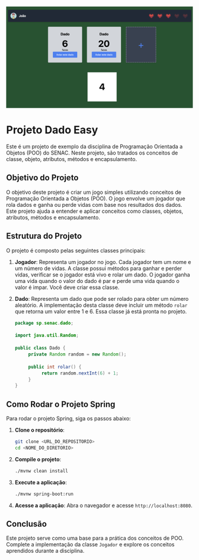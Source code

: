 ![Screenshot of the application](./images/screen.png)

# Projeto Dado Easy

Este é um projeto de exemplo da disciplina de Programação Orientada a Objetos (POO) do SENAC. Neste projeto, são tratados os conceitos de classe, objeto, atributos, métodos e encapsulamento.

## Objetivo do Projeto

O objetivo deste projeto é criar um jogo simples utilizando conceitos de Programação Orientada a Objetos (POO). O jogo envolve um jogador que rola dados e ganha ou perde vidas com base nos resultados dos dados. Este projeto ajuda a entender e aplicar conceitos como classes, objetos, atributos, métodos e encapsulamento.

## Estrutura do Projeto

O projeto é composto pelas seguintes classes principais:

1. **Jogador**: Representa um jogador no jogo. Cada jogador tem um nome e um número de vidas. A classe possui métodos para ganhar e perder vidas, verificar se o jogador está vivo e rolar um dado. O jogador ganha uma vida quando o valor do dado é par e perde uma vida quando o valor é impar. Você deve criar essa classe.

2. **Dado**: Representa um dado que pode ser rolado para obter um número aleatório. A implementação desta classe deve incluir um método `rolar` que retorna um valor entre 1 e 6. Essa classe já está pronta no projeto.

     ```java
     package sp.senac.dado;

     import java.util.Random;

     public class Dado {
          private Random random = new Random();

          public int rolar() {
               return random.nextInt(6) + 1;
          }
     }
     ```

## Como Rodar o Projeto Spring

Para rodar o projeto Spring, siga os passos abaixo:

1. **Clone o repositório**:
     ```bash
     git clone <URL_DO_REPOSITORIO>
     cd <NOME_DO_DIRETORIO>
     ```

2. **Compile o projeto**:
     ```bash
     ./mvnw clean install
     ```

3. **Execute a aplicação**:
     ```bash
     ./mvnw spring-boot:run
     ```

4. **Acesse a aplicação**:
     Abra o navegador e acesse `http://localhost:8080`.

## Conclusão

Este projeto serve como uma base para a prática dos conceitos de POO. Complete a implementação da classe `Jogador` e explore os conceitos aprendidos durante a disciplina.
